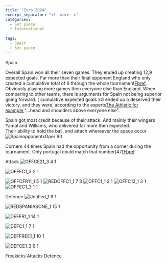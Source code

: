 ```yaml
---
title: "Euro 2024"
excerpt_separator: "<!--more-->"
categories:
  - Set piece
  - International
  
tags:
  - Spain
  - Set piece
---
```


Spain



Overall Spain won all their seven games. They ended up creating 12,9 expected goals. Far more than their final opponent England who only created a cumulative total of 6 through the whole tournament[Fbref](https://fbref.com/en/comps/676/stats/UEFA-Euro-Stats). Obviously playing more games then everyone else than England. When comparing to other teams, there is arguments for Spain not being superior going forward. 
(  cumulative expected goals xG ended up b  deserved their victory, and they were, according to the experts[The Athletic for example](https://www.nytimes.com/athletic/5637944/2024/07/15/spain-euro-2024-win-yamal-williams-de-la-fuente/);"...head and shoulders above everyone else".  

Spain got most credit because of their attack. And mainly their wingers Yamal and Williams, who delivered far more then expected.  
Their ability to hold the ball, and attach whereever the space occur 
![SpainopponentxGper 90](https://github.com/user-attachments/assets/513d352d-96af-4e48-8c92-ae67560e34c3)

Corners
44 times Spain had the opportunity from a corner during the tournament. Only portugal could match that number(47)[Fbref](https://fbref.com/en/comps/676/passing_types/UEFA-Euro-Stats). 

Attack 
![OFFCE21_3 4 1](https://github.com/user-attachments/assets/3170851f-2f01-4045-91ed-e0fef98cc1e6)

![OFFEC1_3 2 1](https://github.com/user-attachments/assets/ae81e539-b198-4a73-a0e8-e508d96026f7)

![OFFCFR11_1 5 1](https://github.com/user-attachments/assets/7889081a-84d3-4bd4-bbe9-e7afbb88e79c)
![REDOFFC1_1 7 3](https://github.com/user-attachments/assets/5b8db556-4f17-4620-9713-6a5ccd3cadb4)
![OFFC1_1 2 1](https://github.com/user-attachments/assets/26089118-c892-425e-97ba-681291173aa2)
![OFFC12_1 3 1](https://github.com/user-attachments/assets/44fd768e-e19f-4001-b05d-8488541b6614)
![OFFEC1_3 1 1](https://github.com/user-attachments/assets/2b92367f-6a06-4f78-abfb-c9181441204a)

Defence
![Untitled_1 9 1](https://github.com/user-attachments/assets/51274c26-2dd5-4ef2-9799-91957b800934)

![REDSPANIASONE_1 15 1](https://github.com/user-attachments/assets/684f0741-2e47-4399-ac0d-282736d7dbca)

![DEFFR1_1 14 1](https://github.com/user-attachments/assets/32c97c44-86db-4859-bc5e-d2c9dab15c25)

![DEFC1_1 7 1](https://github.com/user-attachments/assets/e9d7033c-fa71-4293-bea0-96fbbe8f298b)

![DEFFREE1_1 10 1](https://github.com/user-attachments/assets/74f629d2-4357-41c5-ad0e-96aa1a31ef95)

![DEFCE1_3 6 1](https://github.com/user-attachments/assets/46fa78f5-ae32-4213-a305-70e7a8e8ab26)




Freekicks
Attacks
Defence



